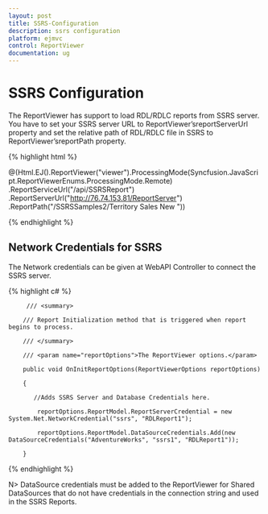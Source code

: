 ```yaml
---
layout: post
title: SSRS-Configuration
description: ssrs configuration
platform: ejmvc
control: ReportViewer
documentation: ug
---
```


# SSRS Configuration

The ReportViewer has support to load RDL/RDLC reports from SSRS server. You have to set your SSRS server URL to ReportViewer’sreportServerUrl property and set the relative path of RDL/RDLC file in SSRS to ReportViewer’sreportPath property. 

{% highlight html %}


@(Html.EJ().ReportViewer("viewer").ProcessingMode(Syncfusion.JavaScript.ReportViewerEnums.ProcessingMode.Remote)
.ReportServiceUrl("/api/SSRSReport")
.ReportServerUrl("http://76.74.153.81/ReportServer")
.ReportPath("/SSRSSamples2/Territory Sales New ")) 

{% endhighlight %}

## Network Credentials for SSRS

The Network credentials can be given at WebAPI Controller to connect the SSRS server.

{% highlight c# %}

         /// <summary>

        /// Report Initialization method that is triggered when report begins to process.

        /// </summary>

        /// <param name="reportOptions">The ReportViewer options.</param>

        public void OnInitReportOptions(ReportViewerOptions reportOptions)

        {

           //Adds SSRS Server and Database Credentials here.

            reportOptions.ReportModel.ReportServerCredential = new System.Net.NetworkCredential("ssrs", "RDLReport1");

            reportOptions.ReportModel.DataSourceCredentials.Add(new DataSourceCredentials("AdventureWorks", "ssrs1", "RDLReport1"));

        }

{% endhighlight %}

N> DataSource credentials must be added to the ReportViewer for Shared DataSources that do not have credentials in the connection string and used in the SSRS Reports.